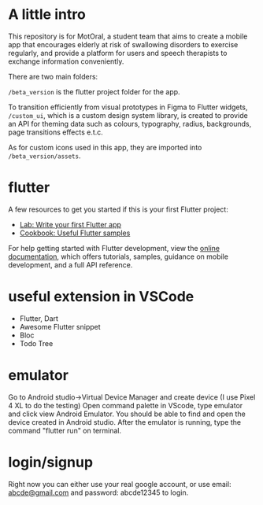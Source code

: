 # A little intro

This repository is for MotOral, a student team that aims to create a mobile app that encourages elderly at risk of swallowing disorders to exercise regularly, and provide a platform for users and speech therapists to exchange information conveniently.

There are two main folders:

`/beta_version` is the flutter project folder for the app.

To transition efficiently from visual prototypes in Figma to Flutter widgets, `/custom_ui`, which is a custom design system library, is created to provide an API for theming data such as colours, typography, radius, backgrounds, page transitions effects e.t.c.

As for custom icons used in this app, they are imported into `/beta_version/assets`.

# flutter

A few resources to get you started if this is your first Flutter project:

- [Lab: Write your first Flutter app](https://docs.flutter.dev/get-started/codelab)
- [Cookbook: Useful Flutter samples](https://docs.flutter.dev/cookbook)

For help getting started with Flutter development, view the
[online documentation](https://docs.flutter.dev/), which offers tutorials,
samples, guidance on mobile development, and a full API reference.

# useful extension in VSCode

- Flutter, Dart
- Awesome Flutter snippet
- Bloc
- Todo Tree

# emulator

Go to Android studio->Virtual Device Manager and create device
(I use Pixel 4 XL to do the testing)
Open command palette in VScode, type emulator and click view Android Emulator. You should be able to find and open the device created in Android studio. After the emulator is running, type the command "flutter run" on terminal.

# login/signup

Right now you can either use your real google account, or use email: abcde@gmail.com and password: abcde12345 to login.
